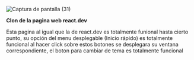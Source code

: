 ![Captura de pantalla (31)](https://github.com/Yoswell/Clone_reactDev/assets/113799193/22b8c2df-4a50-4102-8210-530e9221a622)

<strong>Clon de la pagina web react.dev</strong>

Esta pagina al igual que la de react.dev es totalmente funional hasta cierto punto, su opción del menu desplegable (Inicio rápido) es totalmente funcional al hacer click sobre estos botones se desplegara su ventana correspondiente, el boton para cambiar de tema es totalmente funcional
